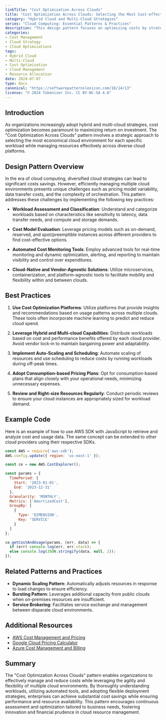 ```yaml
---
linkTitle: "Cost Optimization Across Clouds"
title: "Cost Optimization Across Clouds: Selecting the Most Cost-effective Environment for Each Workload"
category: "Hybrid Cloud and Multi-Cloud Strategies"
series: "Cloud Computing: Essential Patterns & Practices"
description: "This design pattern focuses on optimizing costs by strategically selecting and managing resources across multiple cloud providers to ensure the most economical cloud environments for varying workloads."
categories:
- Cost Management
- Cloud Strategy
- Cloud Optimizations
tags:
- Hybrid Cloud
- Multi-Cloud
- Cost Optimization
- Cloud Management
- Resource Allocation
date: 2024-07-07
type: docs
canonical: "https://softwarepatternslexicon.com/18/14/13"
license: "© 2024 Tokenizer Inc. CC BY-NC-SA 4.0"
---
```


## Introduction

As organizations increasingly adopt hybrid and multi-cloud strategies, cost optimization becomes paramount to maximizing return on investment. The "Cost Optimization Across Clouds" pattern involves a strategic approach to selecting the most economical cloud environment for each specific workload while managing resources effectively across diverse cloud platforms.

## Design Pattern Overview

In the era of cloud computing, diversified cloud strategies can lead to significant costs savings. However, efficiently managing multiple cloud environments presents unique challenges such as pricing model variability, data transfer costs, and the complexity of orchestration. This pattern addresses these challenges by implementing the following key practices:

- **Workload Assessment and Classification**: Understand and categorize workloads based on characteristics like sensitivity to latency, data transfer needs, and compute and storage demands.
  
- **Cost Model Evaluation**: Leverage pricing models such as on-demand, reserved, and spot/preemptible instances across different providers to find cost-effective options.

- **Automated Cost Monitoring Tools**: Employ advanced tools for real-time monitoring and dynamic optimization, alerting, and reporting to maintain visibility and control over expenditures.

- **Cloud-Native and Vendor-Agnostic Solutions**: Utilize microservices, containerization, and platform-agnostic tools to facilitate mobility and flexibility within and between clouds.

## Best Practices

1. **Use Cost Optimization Platforms**: Utilize platforms that provide insights and recommendations based on usage patterns across multiple clouds. These tools often incorporate machine learning to predict and reduce cloud spend.

2. **Leverage Hybrid and Multi-cloud Capabilities**: Distribute workloads based on cost and performance benefits offered by each cloud provider. Avoid vendor lock-in to maintain bargaining power and adaptability.

3. **Implement Auto-Scaling and Scheduling**: Automate scaling of resources and use scheduling to reduce costs by running workloads during off-peak times.

4. **Adopt Consumption-based Pricing Plans**: Opt for consumption-based plans that align closely with your operational needs, minimizing unnecessary expenses.

5. **Review and Right-size Resources Regularly**: Conduct periodic reviews to ensure your cloud instances are appropriately sized for workload demand.

## Example Code

Here is an example of how to use AWS SDK with JavaScript to retrieve and analyze cost and usage data. The same concept can be extended to other cloud providers using their respective SDKs.

```javascript
const AWS = require('aws-sdk');
AWS.config.update({ region: 'us-east-1' });

const ce = new AWS.CostExplorer();

const params = {
  TimePeriod: {
    Start: '2023-01-01', 
    End: '2023-12-31'
  },
  Granularity: 'MONTHLY',
  Metrics: ['AmortizedCost'],
  GroupBy: [
    {
      Type: 'DIMENSION', 
      Key: 'SERVICE'
    }
  ]
};

ce.getCostAndUsage(params, (err, data) => {
  if (err) console.log(err, err.stack);
  else console.log(JSON.stringify(data, null, 2));
});
```

## Related Patterns and Practices

- **Dynamic Scaling Pattern**: Automatically adjusts resources in response to load changes to ensure efficiency.
- **Bursting Pattern**: Leverages additional capacity from public clouds when on-premises resources are insufficient.
- **Service Brokering**: Facilitates service exchange and management between disparate cloud environments.

## Additional Resources

- [AWS Cost Management and Pricing](https://aws.amazon.com/pricing/)
- [Google Cloud Pricing Calculator](https://cloud.google.com/products/calculator)
- [Azure Cost Management and Billing](https://azure.microsoft.com/en-us/pricing/)

## Summary

The "Cost Optimization Across Clouds" pattern enables organizations to effectively manage and reduce costs while leveraging the agility and flexibility of multiple cloud environments. By thoroughly understanding workloads, utilizing automated tools, and adopting flexible deployment strategies, enterprises can achieve substantial cost savings while ensuring performance and resource availability. This pattern encourages continuous assessment and optimization tailored to business needs, fostering innovation and financial prudence in cloud resource management.
